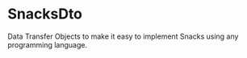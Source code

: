 # SnacksDto
Data Transfer Objects to make it easy to implement Snacks using any programming language.
